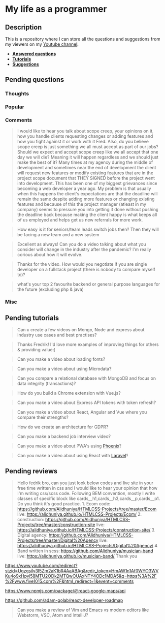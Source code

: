 # My life as a programmer

## Description

This is a repository where I can store all the 
questions and suggestions from my viewers on my [Youtube channel](https://www.youtube.com/user/Fidde12345).

* **[Answered questions](https://www.youtube.com/playlist?list=PLBAZWBMYeVYjXogYQDd1rwVI0c5YoioqU)**
* **[Tutorials](./tutorials.md)**
* **[Suggestions](./suggestions.md)**

## Pending questions

### Thoughts

### Popular

### Comments

> I would like to hear you talk about scope creep, your opinions on it, how you handle clients requesting changes or adding features and how you fight against it or work with it Fred. Also, do you believe scope creep is just something we all must accept as part of our jobs? Should we expect and accept scope creep like we all accept that one day we will die? Meaning it will happen regardless and we should just make the best of it?  Many times at my agency during the middle of development and sometimes near the end of development the client will request new features or modify existing features that are in the project scope document that THEY SIGNED before the project went into development. This has been one of my biggest grievances since becoming a web developer a year ago. My problem is that usually when this happens the client's expectations are that the deadline will remain the same despite adding more features or changing existing features and because of this the project manager (atleast in my company) seems to pressure you into getting it done without pushing the deadline back because making the client happy is what keeps all of us employed and helps get us new referrals for more work.

> How easy is it for seniors/team leads switch jobs then? Then they will be facing a new team and a new system

> Excellent as always! Can you do a video talking about what you consider will change in the industry after the pandemic? I'm really corious about how it will evolve.

> Thanks for the video. How would you negotiate if you are single developer on a fullstack project (there is nobody to compare myself to)?

> what's your top 2 favourite backend or general purpose languages for the future (excluding php & java)

### Misc

## Pending tutorials

> Can u create a few videos on Mongo, Node and express about industry use cases and best practises?

> Thanks Fredrik! I'd love more examples of improving things for others & providing value:)

> Can you make a video about loading fonts?

> Can you make a video about using Microdata?

> Can you compare a relational database with MongoDB and focus on data integrity (transactions)?

> How do you build a Chrome extension with Vue.js?

> Can you make a video about Express API tokens with token refresh?

> Can you make a video about React, Angular and Vue where you compare their strengths?

> How do we create an architecture for GDPR?

> Can you make a backend job interview video?

> Can you make a video about PWA's using [Phoenix](http://phoenixframework.org)?

> Can you make a video about using React with [Laravel](https://laravel.com/)?

## Pending reviews

> Hello fedrik bro, can you just look below codes and live site in your free time written in css  and I would like to hear your opinion that how I'm writing css/scss code. Following BEM convention, mostly I write classes of specific block like cards__h1,cards__h3,cards__p,cards__p1. Do you think it's good practice. 1. Ecom code: https://github.com/Alidhuniya/HTMLCSS-Projects/tree/master/Ecom live: https://alidhuniya.github.io/HTMLCSS-Projects/Ecom/ 2. construction: https://github.com/Alidhuniya/HTMLCSS-Projects/tree/master/construction-site live:  https://alidhuniya.github.io/HTMLCSS-Projects/construction-site/ 3. Digital agency: https://github.com/Alidhuniya/HTMLCSS-Projects/tree/master/Digital%20Agency live:  https://alidhuniya.github.io/HTMLCSS-Projects/Digital%20Agency/ 4. Band written in scss:  https://github.com/Alidhuniya/musician-band live:  https://alidhuniya.github.io/musician-band/ Thank you

https://www.youtube.com/redirect?stzid=Ugzgsily3I5Zm2aK1bR4AaABAg&redir_token=HmAW1n1Af0WYO3WVKu4o9xHpvl58MTU2ODk2MTQwOUAxNTY4ODc1MDA5&q=https%3A%2F%2Fwww.five1015.com%2F&html_redirect=1&event=comments

https://www.npmjs.com/package/@react-google-maps/api

https://github.com/adam-golab/react-developer-roadmap

> Can you make a review of Vim and Emacs vs modern editors like Webstorm, VSC, Atom and IntelliJ?
